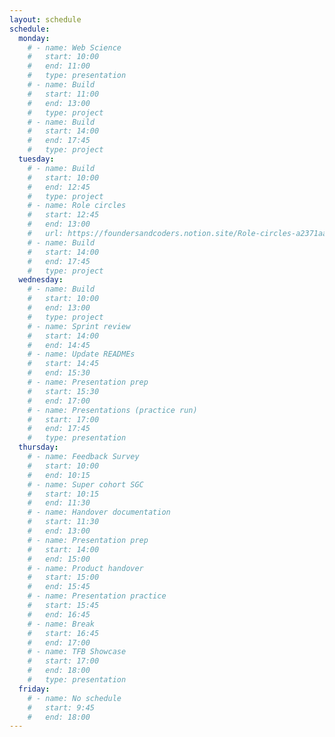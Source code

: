 ```yaml
---
layout: schedule
schedule:
  monday:
    # - name: Web Science
    #   start: 10:00
    #   end: 11:00
    #   type: presentation
    # - name: Build
    #   start: 11:00
    #   end: 13:00
    #   type: project
    # - name: Build
    #   start: 14:00
    #   end: 17:45
    #   type: project
  tuesday:
    # - name: Build
    #   start: 10:00
    #   end: 12:45
    #   type: project
    # - name: Role circles
    #   start: 12:45
    #   end: 13:00
    #   url: https://foundersandcoders.notion.site/Role-circles-a2371aab24f34955a69904b87ffc1f05
    # - name: Build
    #   start: 14:00
    #   end: 17:45
    #   type: project
  wednesday:
    # - name: Build
    #   start: 10:00
    #   end: 13:00
    #   type: project
    # - name: Sprint review
    #   start: 14:00
    #   end: 14:45
    # - name: Update READMEs
    #   start: 14:45
    #   end: 15:30
    # - name: Presentation prep
    #   start: 15:30
    #   end: 17:00
    # - name: Presentations (practice run)
    #   start: 17:00
    #   end: 17:45
    #   type: presentation
  thursday:
    # - name: Feedback Survey
    #   start: 10:00
    #   end: 10:15
    # - name: Super cohort SGC
    #   start: 10:15
    #   end: 11:30
    # - name: Handover documentation
    #   start: 11:30
    #   end: 13:00
    # - name: Presentation prep
    #   start: 14:00
    #   end: 15:00
    # - name: Product handover
    #   start: 15:00
    #   end: 15:45
    # - name: Presentation practice
    #   start: 15:45
    #   end: 16:45
    # - name: Break
    #   start: 16:45
    #   end: 17:00
    # - name: TFB Showcase
    #   start: 17:00
    #   end: 18:00
    #   type: presentation
  friday:
    # - name: No schedule
    #   start: 9:45
    #   end: 18:00
---
```

